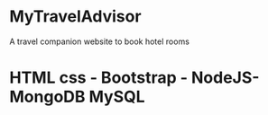 # MyTravelAdvisor
A travel companion website to book hotel rooms 
# HTML css - Bootstrap - NodeJS- MongoDB MySQL
